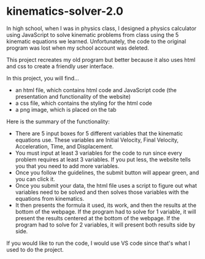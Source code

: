 # kinematics-solver-2.0

In high school, when I was in physics class, I designed a physics calculator using JavaScript to solve kinematic problems from class using the 5 kinematic equations we learned. Unfortunately, the code to the original program was lost when my school account was deleted.

This project recreates my old program but better because it also uses html and css to create a friendly user interface. 

In this project, you will find... 
- an html file, which contains html code and JavaScript code (the presentation and functionality of the website)
- a css file, which contains the styling for the html code
- a png image, which is placed on the tab

Here is the summary of the functionality:
- There are 5 input boxes for 5 different variables that the kinematic equations use. These variables are Initial Velocity, Final Velocity, Acceleration, Time, and Displacement. 
- You must input at least 3 variables for the code to run since every problem requires at least 3 variables. If you put less, the website tells you that you need to add more variables.
- Once you follow the guidelines, the submit button will appear green, and you can click it.
- Once you submit your data, the html file uses a script to figure out what variables need to be solved and then solves those variables with the equations from kinematics.
- It then presents the formula it used, its work, and then the results at the bottom of the webpage. If the program had to solve for 1 variable, it will present the results centered at the bottom of the webpage. If the program had to solve for 2 variables, it will present both results side by side. 

If you would like to run the code, I would use VS code since that's what I used to do the project. 